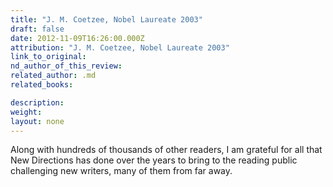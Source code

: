 ```yaml
---
title: "J. M. Coetzee, Nobel Laureate 2003"
draft: false
date: 2012-11-09T16:26:00.000Z
attribution: "J. M. Coetzee, Nobel Laureate 2003"
link_to_original:
nd_author_of_this_review:
related_author: .md
related_books:

description:
weight:
layout: none
---
```

Along with hundreds of thousands of other readers, I am grateful for all that New Directions has done over the years to bring to the reading public challenging new writers, many of them from far away.

